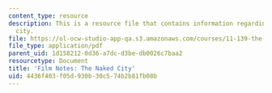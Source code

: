 ```yaml
---
content_type: resource
description: This is a resource file that contains information regarding the naked
  city.
file: https://ol-ocw-studio-app-qa.s3.amazonaws.com/courses/11-139-the-city-in-film-spring-2015/4436f403f05d930b30c574b2b81fb08b_MIT11_139S15_TheNakedCity.pdf
file_type: application/pdf
parent_uid: 1d158212-0d36-a7dc-d3be-db0026c7baa2
resourcetype: Document
title: 'Film Notes: The Naked City'
uid: 4436f403-f05d-930b-30c5-74b2b81fb08b
---
```

